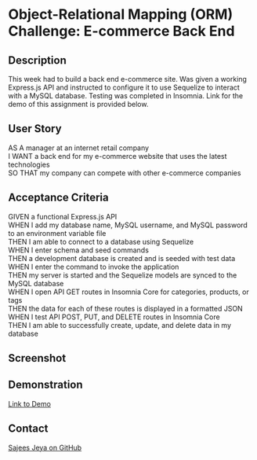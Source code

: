 # Object-Relational Mapping (ORM) Challenge: E-commerce Back End

## Description

This week had to build a back end e-commerce site. Was given a working Express.js API and 
instructed to configure it to use Sequelize to interact with a MySQL database. Testing was completed in Insomnia.
Link for the demo of this assignment is provided below. 

## User Story 

AS A manager at an internet retail company  
I WANT a back end for my e-commerce website that uses the latest technologies  
SO THAT my company can compete with other e-commerce companies

## Acceptance Criteria

GIVEN a functional Express.js API  
WHEN I add my database name, MySQL username, and MySQL password to an environment variable file  
THEN I am able to connect to a database using Sequelize  
WHEN I enter schema and seed commands  
THEN a development database is created and is seeded with test data  
WHEN I enter the command to invoke the application  
THEN my server is started and the Sequelize models are synced to the MySQL database  
WHEN I open API GET routes in Insomnia Core for categories, products, or tags  
THEN the data for each of these routes is displayed in a formatted JSON  
WHEN I test API POST, PUT, and DELETE routes in Insomnia Core  
THEN I am able to successfully create, update, and delete data in my database  

## Screenshot

## Demonstration
[Link to Demo](https://drive.google.com/file/d/1BxQ6pnKMFyi5kYr0BuMLUAk9TdQkQ6kK/view)

## Contact 
[Sajees Jeya on GitHub](http://github.com/sajees89)